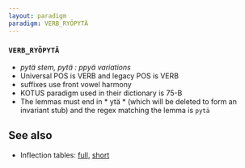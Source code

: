 ```yaml
---
layout: paradigm
paradigm: VERB_RYÖPYTÄ
---
```

### ` VERB_RYÖPYTÄ `

* _pytä stem, pytä : ppyä variations_
* Universal POS is VERB and legacy POS is VERB
* suffixes use front vowel harmony
* KOTUS paradigm used in their dictionary is 75-B
* The lemmas must end in * ytä * (which will be deleted to form an invariant stub) and the regex matching the lemma is ` pytä `

## See also

* Inflection tables: [full](gen/R/ryöpytä.html), [short](gen/R/ryöpytä_wikt.html)

